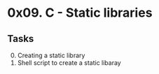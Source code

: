 
# 0x09. C - Static libraries

## Tasks

0. Creating a static library
1. Shell script to create a static libaray
